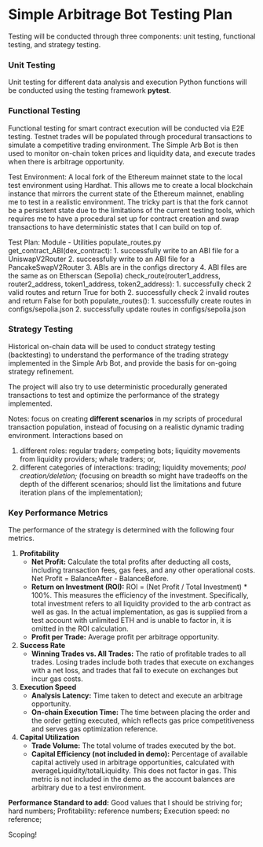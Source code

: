 # Simple Arbitrage Bot Testing Plan
Testing will be conducted through three components: unit testing, functional testing, and strategy testing.

### Unit Testing
Unit testing for different data analysis and execution Python functions will be conducted using the testing framework **pytest**. 

### Functional Testing
Functional testing for smart contract execution will be conducted via E2E testing. Testnet trades will be populated through procedural transactions to simulate a competitive trading environment. The Simple Arb Bot is then used to monitor on-chain token prices and liquidity data, and execute trades when there is arbitrage opportunity.

Test Environment:
A local fork of the Ethereum mainnet state to the local test environment using Hardhat. This allows me to create a local blockchain instance that mirrors the current state of the Ethereum mainnet, enabling me to test in a realistic environment. The tricky part is that the fork cannot be a persistent state due to the limitations of the current testing tools, which requires me to have a procedural set up for contract creation and swap transactions to have deterministic states that I can build on top of.

Test Plan:
Module - Utilities 
	populate_routes.py
			get_contract_ABI(dex_contract): 
					1. successfully write to an ABI file for a UniswapV2Router
					2. successfully write to an ABI file for a PancakeSwapV2Router
					3. ABIs are in the configs directory
					4. ABI files are the same as on Etherscan (Sepolia)
			check_route(router1_address, router2_address, token1_address, token2_address):
					1. successfully check 2 valid routes and return True for both
					2. successfully check 2 invalid routes and return False for both
			populate_routes():
					1. successfully create routes in configs/sepolia.json
					2. successfully update routes in configs/sepolia.json
### Strategy Testing
Historical on-chain data will be used to conduct strategy testing (backtesting) to understand the performance of the trading strategy implemented in the Simple Arb Bot, and provide the basis for on-going strategy refinement. 

The project will also try to use deterministic procedurally generated transactions to test and optimize the performance of the strategy implemented.

Notes: focus on creating **different scenarios** in my scripts of procedural transaction population, instead of focusing on a realistic dynamic trading environment. Interactions based on 
1. different roles: regular traders; competing bots; liquidity movements from liquidity providers; whale traders; or,
2. different categories of interactions: trading; liquidity movements; *pool creation/deletion;*
(focusing on breadth so might have tradeoffs on the depth of the different scenarios; should list the limitations and future iteration plans of the implementation);
### Key Performance Metrics
The performance of the strategy is determined with the following four metrics.
1. **Profitability**
    - **Net Profit:** Calculate the total profits after deducting all costs, including transaction fees, gas fees, and any other operational costs. Net Profit = BalanceAfter - BalanceBefore.
    - **Return on Investment (ROI):** ROI = (Net Profit / Total Investment) * 100%. This measures the efficiency of the investment. Specifically, total investment refers to all liquidity provided to the arb contract as well as gas. In the actual implementation, as gas is supplied from a test account with unlimited ETH and is unable to factor in, it is omitted in the ROI calculation.
    - **Profit per Trade:** Average profit per arbitrage opportunity.
2. **Success Rate**
    - **Winning Trades vs. All Trades:** The ratio of profitable trades to all trades. Losing trades include both trades that execute on exchanges with a net loss, and trades that fail to execute on exchanges but incur gas costs.
3. **Execution Speed**
    - **Analysis Latency:** Time taken to detect and execute an arbitrage opportunity.  
    - **On-chain Execution Time:** The time between placing the order and the order getting executed, which reflects gas price competitiveness and serves gas optimization reference.
4. **Capital Utilization**
    - **Trade Volume:** The total volume of trades executed by the bot.
	- **Capital Efficiency (not included in demo):** Percentage of available capital actively used in arbitrage opportunities, calculated with averageLiquidity/totalLiquidity. This does not factor in gas. This metric is not included in the demo as the account balances are arbitrary due to a test environment.

**Performance Standard to add:**
Good values that I should be striving for; hard numbers;
Profitability: reference numbers;
Execution speed: no reference; 

Scoping!
